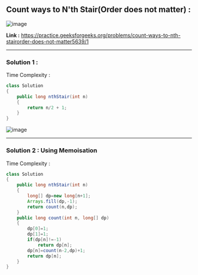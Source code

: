 ## Count ways to N'th Stair(Order does not matter) :

![image](https://user-images.githubusercontent.com/23376002/167252438-929170b3-8f7b-40e7-93f0-cb93d11870af.png)


**Link :** https://practice.geeksforgeeks.org/problems/count-ways-to-nth-stairorder-does-not-matter5639/1


-----------------------------------------------------------------------------------------------------------------------------------------------------


### Solution 1 : 

Time Complexity :


```java
class Solution
{
    public long nthStair(int n)
    {
        return n/2 + 1;
    }
}
```

![image](https://user-images.githubusercontent.com/23376002/167252941-d3cc2895-bd25-43a7-9515-ef9270a6526b.png)



-----------------------------------------------------------------------------------------------------------------------------------------------------


### Solution 2 : Using Memoisation

Time Complexity :


```java
class Solution
{
    public long nthStair(int n)
    {
        long[] dp=new long[n+1];
        Arrays.fill(dp,-1);
        return count(n,dp);
    }
    public long count(int n, long[] dp)
    {
        dp[0]=1;
        dp[1]=1;
        if(dp[n]!=-1)
            return dp[n];
        dp[n]=count(n-2,dp)+1;
        return dp[n];
    }
}
```





